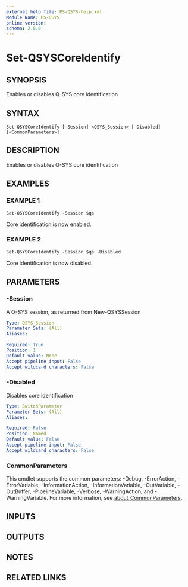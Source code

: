 ```yaml
---
external help file: PS-QSYS-help.xml
Module Name: PS-QSYS
online version:
schema: 2.0.0
---
```


# Set-QSYSCoreIdentify

## SYNOPSIS
Enables or disables Q-SYS core identification

## SYNTAX

```
Set-QSYSCoreIdentify [-Session] <QSYS_Session> [-Disabled] [<CommonParameters>]
```

## DESCRIPTION
Enables or disables Q-SYS core identification

## EXAMPLES

### EXAMPLE 1
```
Set-QSYSCoreIdentify -Session $qs
```

Core identification is now enabled.

### EXAMPLE 2
```
Set-QSYSCoreIdentify -Session $qs -Disabled
```

Core identification is now disabled.

## PARAMETERS

### -Session
A Q-SYS session, as returned from New-QSYSSession

```yaml
Type: QSYS_Session
Parameter Sets: (All)
Aliases:

Required: True
Position: 1
Default value: None
Accept pipeline input: False
Accept wildcard characters: False
```

### -Disabled
Disables core identification

```yaml
Type: SwitchParameter
Parameter Sets: (All)
Aliases:

Required: False
Position: Named
Default value: False
Accept pipeline input: False
Accept wildcard characters: False
```

### CommonParameters
This cmdlet supports the common parameters: -Debug, -ErrorAction, -ErrorVariable, -InformationAction, -InformationVariable, -OutVariable, -OutBuffer, -PipelineVariable, -Verbose, -WarningAction, and -WarningVariable. For more information, see [about_CommonParameters](http://go.microsoft.com/fwlink/?LinkID=113216).

## INPUTS

## OUTPUTS

## NOTES

## RELATED LINKS
